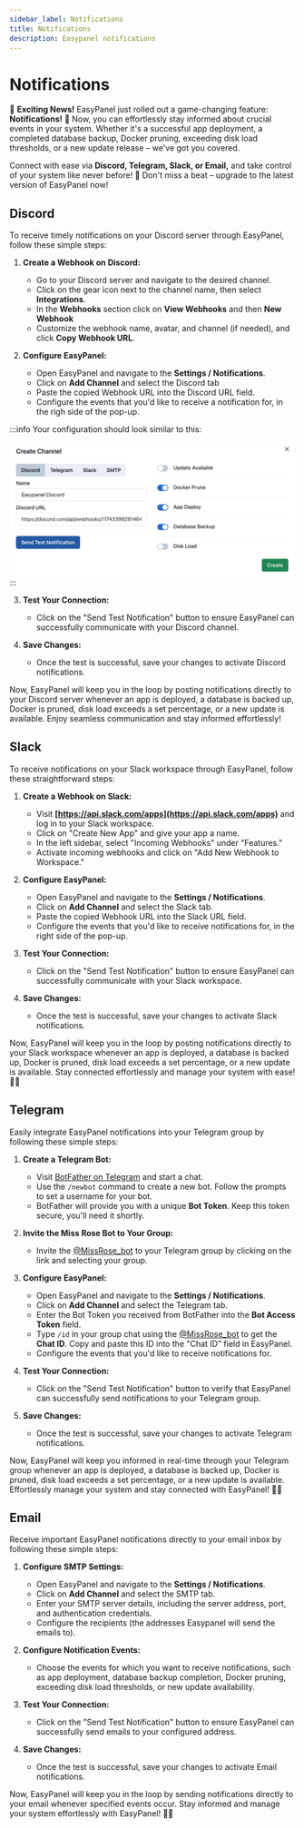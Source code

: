 ```yaml
---
sidebar_label: Notifications
title: Notifications
description: Easypanel notifications
---
```


# Notifications

🚀 **Exciting News!** EasyPanel just rolled out a game-changing feature: **Notifications!** 📢 Now, you can effortlessly stay informed about crucial events in your system. Whether it's a successful app deployment, a completed database backup, Docker pruning, exceeding disk load thresholds, or a new update release – we've got you covered.

Connect with ease via **Discord, Telegram, Slack, or Email,** and take control of your system like never before! 🔔 Don't miss a beat – upgrade to the latest version of EasyPanel now!

## Discord

To receive timely notifications on your Discord server through EasyPanel, follow these simple steps:

1. **Create a Webhook on Discord:**

   - Go to your Discord server and navigate to the desired channel.
   - Click on the gear icon next to the channel name, then select **Integrations**.
   - In the **Webhooks** section click on **View Webhooks** and then **New Webhook**
   - Customize the webhook name, avatar, and channel (if needed), and click **Copy Webhook URL**.

2. **Configure EasyPanel:**

   - Open EasyPanel and navigate to the **Settings / Notifications**.
   - Click on **Add Channel** and select the Discord tab
   - Paste the copied Webhook URL into the Discord URL field.
   - Configure the events that you'd like to receive a notification for, in the righ side of the pop-up.

:::info
Your configuration should look similar to this:

![Configuration pop-up](./config.png)
:::

3. **Test Your Connection:**

   - Click on the "Send Test Notification" button to ensure EasyPanel can successfully communicate with your Discord channel.

4. **Save Changes:**
   - Once the test is successful, save your changes to activate Discord notifications.

Now, EasyPanel will keep you in the loop by posting notifications directly to your Discord server whenever an app is deployed, a database is backed up, Docker is pruned, disk load exceeds a set percentage, or a new update is available. Enjoy seamless communication and stay informed effortlessly!

## Slack

To receive notifications on your Slack workspace through EasyPanel, follow these straightforward steps:

1. **Create a Webhook on Slack:**

   - Visit **[https://api.slack.com/apps](https://api.slack.com/apps)** and log in to your Slack workspace.
   - Click on "Create New App" and give your app a name.
   - In the left sidebar, select "Incoming Webhooks" under "Features."
   - Activate incoming webhooks and click on "Add New Webhook to Workspace."

2. **Configure EasyPanel:**

   - Open EasyPanel and navigate to the **Settings / Notifications**.
   - Click on **Add Channel** and select the Slack tab.
   - Paste the copied Webhook URL into the Slack URL field.
   - Configure the events that you'd like to receive notifications for, in the right side of the pop-up.

3. **Test Your Connection:**

   - Click on the "Send Test Notification" button to ensure EasyPanel can successfully communicate with your Slack workspace.

4. **Save Changes:**

   - Once the test is successful, save your changes to activate Slack notifications.

Now, EasyPanel will keep you in the loop by posting notifications directly to your Slack workspace whenever an app is deployed, a database is backed up, Docker is pruned, disk load exceeds a set percentage, or a new update is available. Stay connected effortlessly and manage your system with ease! 🔔🚀

## Telegram

Easily integrate EasyPanel notifications into your Telegram group by following these simple steps:

1. **Create a Telegram Bot:**

   - Visit [BotFather on Telegram](https://t.me/BotFather) and start a chat.
   - Use the `/newbot` command to create a new bot. Follow the prompts to set a username for your bot.
   - BotFather will provide you with a unique **Bot Token**. Keep this token secure, you'll need it shortly.

2. **Invite the Miss Rose Bot to Your Group:**

   - Invite the [@MissRose_bot](https://t.me/MissRose_bot) to your Telegram group by clicking on the link and selecting your group.

3. **Configure EasyPanel:**

   - Open EasyPanel and navigate to the **Settings / Notifications**.
   - Click on **Add Channel** and select the Telegram tab.
   - Enter the Bot Token you received from BotFather into the **Bot Access Token** field.
   - Type `/id` in your group chat using the [@MissRose_bot](https://t.me/MissRose_bot) to get the **Chat ID**. Copy and paste this ID into the "Chat ID" field in EasyPanel.
   - Configure the events that you'd like to receive notifications for.

4. **Test Your Connection:**

   - Click on the "Send Test Notification" button to verify that EasyPanel can successfully send notifications to your Telegram group.

5. **Save Changes:**

   - Once the test is successful, save your changes to activate Telegram notifications.

Now, EasyPanel will keep you informed in real-time through your Telegram group whenever an app is deployed, a database is backed up, Docker is pruned, disk load exceeds a set percentage, or a new update is available. Effortlessly manage your system and stay connected with EasyPanel! 🔔🌐

## Email

Receive important EasyPanel notifications directly to your email inbox by following these simple steps:

1. **Configure SMTP Settings:**

   - Open EasyPanel and navigate to the **Settings / Notifications**.
   - Click on **Add Channel** and select the SMTP tab.
   - Enter your SMTP server details, including the server address, port, and authentication credentials.
   - Configure the recipients (the addresses Easypanel will send the emails to).

2. **Configure Notification Events:**

   - Choose the events for which you want to receive notifications, such as app deployment, database backup completion, Docker pruning, exceeding disk load thresholds, or new update availability.

3. **Test Your Connection:**

   - Click on the "Send Test Notification" button to ensure EasyPanel can successfully send emails to your configured address.

4. **Save Changes:**

   - Once the test is successful, save your changes to activate Email notifications.

Now, EasyPanel will keep you in the loop by sending notifications directly to your email whenever specified events occur. Stay informed and manage your system effortlessly with EasyPanel! 🔔📧
